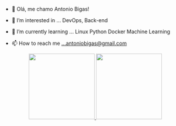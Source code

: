 - 👋 Olá, me chamo Antonio Bigas!

- 👀 I’m interested in ... DevOps, Back-end
- 🌱 I’m currently learning ... Linux Python Docker Machine Learning
- 📫 How to reach me ...antoniobigas@gmail.com

<div align="center">
  <a href="https://github.com/antoniobigas">
  <img height="180em" src="https://github-readme-stats.vercel.app/api?username=antoniobigas&show_icons=true&theme=dark&include_all_commits=true&count_private=true"/>
  <img height="180em" src="https://github-readme-stats.vercel.app/api/top-langs/?username=antoniobigas&layout=compact&langs_count=7&theme=dark"/>
</div>

